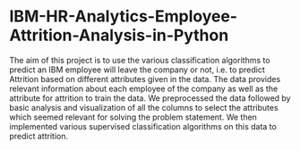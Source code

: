 # IBM-HR-Analytics-Employee-Attrition-Analysis-in-Python
The aim of this project is to use the various classification algorithms to predict an IBM employee will leave the company
 or not, i.e. to predict Attrition based on different attributes given in the data. The data provides relevant 
information about each employee of the company as well as the attribute for attrition to train the data. We preprocessed 
the data followed by basic analysis and visualization of all the columns to select the attributes which seemed relevant for
solving the problem statement. We then implemented various supervised classification algorithms on this data to predict attrition.
